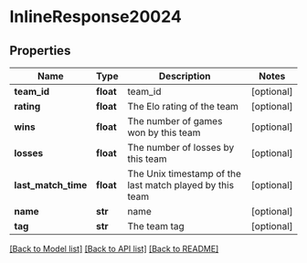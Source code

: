 # InlineResponse20024

## Properties
Name | Type | Description | Notes
------------ | ------------- | ------------- | -------------
**team_id** | **float** | team_id | [optional] 
**rating** | **float** | The Elo rating of the team | [optional] 
**wins** | **float** | The number of games won by this team | [optional] 
**losses** | **float** | The number of losses by this team | [optional] 
**last_match_time** | **float** | The Unix timestamp of the last match played by this team | [optional] 
**name** | **str** | name | [optional] 
**tag** | **str** | The team tag | [optional] 

[[Back to Model list]](../README.md#documentation-for-models) [[Back to API list]](../README.md#documentation-for-api-endpoints) [[Back to README]](../README.md)


